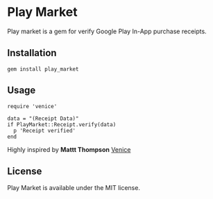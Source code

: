 # Play Market

Play market is a gem for verify Google Play In-App purchase receipts.

## Installation

    gem install play_market

## Usage

    require 'venice'

    data = "(Receipt Data)"
    if PlayMarket::Receipt.verify(data)
      p 'Receipt verified'
    end

Highly inspired by __Mattt Thompson__ [Venice](https://github.com/nomad/venice)

## License

Play Market is available under the MIT license.